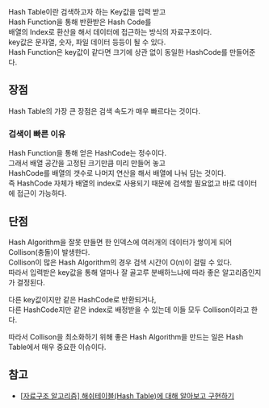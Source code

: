 Hash Table이란 검색하고자 하는 Key값을 입력 받고   
Hash Function을 통해 반환받은 Hash Code를   
배열의 Index로 환산을 해서 데이터에 접근하는 방식의 자료구조이다.   
key값은 문자열, 숫자, 파일 데이터 등등이 될 수 있다.   
Hash Function은 key값이 같다면 크기에 상관 없이 동일한 HashCode를 만들어준다.   

## 장점
Hash Table의 가장 큰 장점은 검색 속도가 매우 빠르다는 것이다. 
### 검색이 빠른 이유  
Hash Function을 통해 얻은 HashCode는 정수이다.   
그래서 배열 공간을 고정된 크기만큼 미리 만들어 놓고    
HashCode를 배열의 갯수로 나머지 연산을 해서 배열에 나눠 담는 것이다.   
즉 HashCode 자체가 배열의 index로 사용되기 때문에 검색할 필요없고 바로 데이터에 접근이 가능하다.   

## 단점
Hash Algorithm을 잘못 만들면 한 인덱스에 여러개의 데이터가 쌓이게 되어 Collison(충돌)이 발생한다.    
Collison이 많은 Hash Algorithm의 경우 검색 시간이 O(n)이 걸릴 수 있다.   
따라서 입력받은 key값을 통해 얼마나 잘 골고루 분배하느냐에 따라 좋은 알고리즘인지가 결정된다.   

다른 key값이지만 같은 HashCode로 반환되거나,   
다른 HashCode지만 같은 index로 배정받을 수 있는데 이들 모두 Collison이라고 한다.   

따라서 Collison을 최소화하기 위해 좋은 Hash Algorithm을 만드는 일은 Hash Table에서 매우 중요한 이슈이다.   

## 참고
* [[자료구조 알고리즘] 해쉬테이블(Hash Table)에 대해 알아보고 구현하기](https://youtu.be/Vi0hauJemxA)